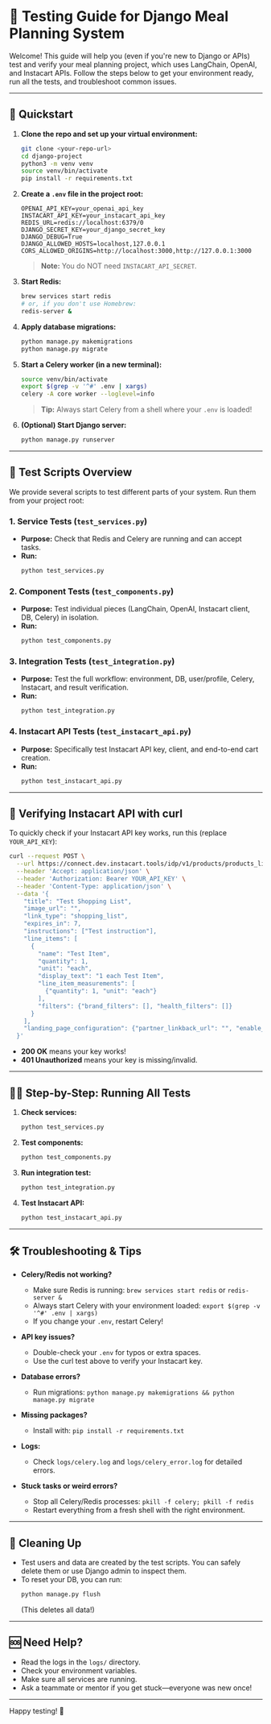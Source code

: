 # 🧪 Testing Guide for Django Meal Planning System

Welcome! This guide will help you (even if you're new to Django or APIs) test and verify your meal planning project, which uses LangChain, OpenAI, and Instacart APIs. Follow the steps below to get your environment ready, run all the tests, and troubleshoot common issues.

---

## 🚀 Quickstart

1. **Clone the repo and set up your virtual environment:**
   ```bash
   git clone <your-repo-url>
   cd django-project
   python3 -m venv venv
   source venv/bin/activate
   pip install -r requirements.txt
   ```

2. **Create a `.env` file in the project root:**
   ```env
   OPENAI_API_KEY=your_openai_api_key
   INSTACART_API_KEY=your_instacart_api_key
   REDIS_URL=redis://localhost:6379/0
   DJANGO_SECRET_KEY=your_django_secret_key
   DJANGO_DEBUG=True
   DJANGO_ALLOWED_HOSTS=localhost,127.0.0.1
   CORS_ALLOWED_ORIGINS=http://localhost:3000,http://127.0.0.1:3000
   ```
   > **Note:** You do NOT need `INSTACART_API_SECRET`.

3. **Start Redis:**
   ```bash
   brew services start redis
   # or, if you don't use Homebrew:
   redis-server &
   ```

4. **Apply database migrations:**
   ```bash
   python manage.py makemigrations
   python manage.py migrate
   ```

5. **Start a Celery worker (in a new terminal):**
   ```bash
   source venv/bin/activate
   export $(grep -v '^#' .env | xargs)
   celery -A core worker --loglevel=info
   ```
   > **Tip:** Always start Celery from a shell where your `.env` is loaded!

6. **(Optional) Start Django server:**
   ```bash
   python manage.py runserver
   ```

---

## 🧩 Test Scripts Overview

We provide several scripts to test different parts of your system. Run them from your project root:

### 1. **Service Tests** (`test_services.py`)
- **Purpose:** Check that Redis and Celery are running and can accept tasks.
- **Run:**
  ```bash
  python test_services.py
  ```

### 2. **Component Tests** (`test_components.py`)
- **Purpose:** Test individual pieces (LangChain, OpenAI, Instacart client, DB, Celery) in isolation.
- **Run:**
  ```bash
  python test_components.py
  ```

### 3. **Integration Tests** (`test_integration.py`)
- **Purpose:** Test the full workflow: environment, DB, user/profile, Celery, Instacart, and result verification.
- **Run:**
  ```bash
  python test_integration.py
  ```

### 4. **Instacart API Tests** (`test_instacart_api.py`)
- **Purpose:** Specifically test Instacart API key, client, and end-to-end cart creation.
- **Run:**
  ```bash
  python test_instacart_api.py
  ```

---

## 🛒 Verifying Instacart API with curl

To quickly check if your Instacart API key works, run this (replace `YOUR_API_KEY`):

```bash
curl --request POST \
  --url https://connect.dev.instacart.tools/idp/v1/products/products_link \
  --header 'Accept: application/json' \
  --header 'Authorization: Bearer YOUR_API_KEY' \
  --header 'Content-Type: application/json' \
  --data '{
    "title": "Test Shopping List",
    "image_url": "",
    "link_type": "shopping_list",
    "expires_in": 7,
    "instructions": ["Test instruction"],
    "line_items": [
      {
        "name": "Test Item",
        "quantity": 1,
        "unit": "each",
        "display_text": "1 each Test Item",
        "line_item_measurements": [
          {"quantity": 1, "unit": "each"}
        ],
        "filters": {"brand_filters": [], "health_filters": []}
      }
    ],
    "landing_page_configuration": {"partner_linkback_url": "", "enable_pantry_items": true}
  }'
```
- **200 OK** means your key works!
- **401 Unauthorized** means your key is missing/invalid.

---

## 🧑‍💻 Step-by-Step: Running All Tests

1. **Check services:**
   ```bash
   python test_services.py
   ```
2. **Test components:**
   ```bash
   python test_components.py
   ```
3. **Run integration test:**
   ```bash
   python test_integration.py
   ```
4. **Test Instacart API:**
   ```bash
   python test_instacart_api.py
   ```

---

## 🛠️ Troubleshooting & Tips

- **Celery/Redis not working?**
  - Make sure Redis is running: `brew services start redis` or `redis-server &`
  - Always start Celery with your environment loaded: `export $(grep -v '^#' .env | xargs)`
  - If you change your `.env`, restart Celery!

- **API key issues?**
  - Double-check your `.env` for typos or extra spaces.
  - Use the curl test above to verify your Instacart key.

- **Database errors?**
  - Run migrations: `python manage.py makemigrations && python manage.py migrate`

- **Missing packages?**
  - Install with: `pip install -r requirements.txt`

- **Logs:**
  - Check `logs/celery.log` and `logs/celery_error.log` for detailed errors.

- **Stuck tasks or weird errors?**
  - Stop all Celery/Redis processes: `pkill -f celery; pkill -f redis`
  - Restart everything from a fresh shell with the right environment.

---

## 🧹 Cleaning Up
- Test users and data are created by the test scripts. You can safely delete them or use Django admin to inspect them.
- To reset your DB, you can run:
  ```bash
  python manage.py flush
  ```
  (This deletes all data!)

---

## 🆘 Need Help?
- Read the logs in the `logs/` directory.
- Check your environment variables.
- Make sure all services are running.
- Ask a teammate or mentor if you get stuck—everyone was new once!

---

Happy testing! 🎉 